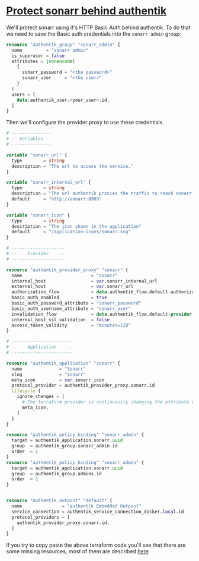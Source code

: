 # [Protect sonarr behind authentik](https://docs.goauthentik.io/integrations/services/sonarr/)

We'll protect sonarr using it's HTTP Basic Auth behind authentik. To do that we need to save the Basic auth credentials into the `sonarr admin` group:

```terraform
resource "authentik_group" "sonarr_admin" {
  name         = "sonarr admin"
  is_superuser = false
  attributes = jsonencode(
    {
      sonarr_password = "<the password>"
      sonarr_user     = "<the user>"
    }
  )
  users = [
    data.authentik_user.<your_user>.id,
  ]
}
```

Then we'll configure the provider proxy to use these credentials.

```terraform
# ---------------
# -- Variables --
# ---------------

variable "sonarr_url" {
  type        = string
  description = "The url to access the service."
}

variable "sonarr_internal_url" {
  type        = string
  description = "The url authentik proxies the traffic to reach sonarr."
  default     = "http://sonarr:8989"
}

variable "sonarr_icon" {
  type        = string
  description = "The icon shown in the application"
  default     = "/application-icons/sonarr.svg"
}

# --------------------
# --    Provider    --
# --------------------

resource "authentik_provider_proxy" "sonarr" {
  name                          = "sonarr"
  internal_host                 = var.sonarr_internal_url
  external_host                 = var.sonarr_url
  authorization_flow            = data.authentik_flow.default-authorization-flow.id
  basic_auth_enabled            = true
  basic_auth_password_attribute = "sonarr_password"
  basic_auth_username_attribute = "sonarr_user"
  invalidation_flow             = data.authentik_flow.default-provider-invalidation-flow.id
  internal_host_ssl_validation  = false
  access_token_validity         = "minutes=120"
}

# -----------------------
# --    Application    --
# -----------------------

resource "authentik_application" "sonarr" {
  name              = "Sonarr"
  slug              = "sonarr"
  meta_icon         = var.sonarr_icon
  protocol_provider = authentik_provider_proxy.sonarr.id
  lifecycle {
    ignore_changes = [
      # The terraform provider is continuously changing the attribute even though it's set
      meta_icon,
    ]
  }
}

resource "authentik_policy_binding" "sonarr_admin" {
  target = authentik_application.sonarr.uuid
  group  = authentik_group.sonarr_admin.id
  order  = 1
}
resource "authentik_policy_binding" "sonarr_admin" {
  target = authentik_application.sonarr.uuid
  group  = authentik_group.admins.id
  order  = 1
}


resource "authentik_outpost" "default" {
  name               = "authentik Embedded Outpost"
  service_connection = authentik_service_connection_docker.local.id
  protocol_providers = [
    authentik_provider_proxy.sonarr.id,
  ]
}
```

If you try to copy paste the above terraform code you'll see that there are some missing resources, most of them are described [here](wg-easy.md)
